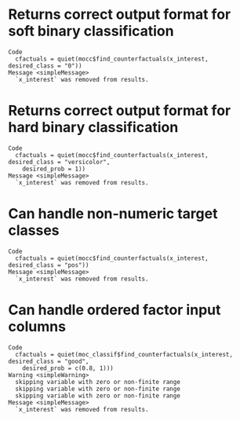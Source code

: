 # Returns correct output format for soft binary classification

    Code
      cfactuals = quiet(mocc$find_counterfactuals(x_interest, desired_class = "0"))
    Message <simpleMessage>
      `x_interest` was removed from results.

# Returns correct output format for hard binary classification

    Code
      cfactuals = quiet(mocc$find_counterfactuals(x_interest, desired_class = "versicolor",
        desired_prob = 1))
    Message <simpleMessage>
      `x_interest` was removed from results.

# Can handle non-numeric target classes

    Code
      cfactuals = quiet(mocc$find_counterfactuals(x_interest, desired_class = "pos"))
    Message <simpleMessage>
      `x_interest` was removed from results.

# Can handle ordered factor input columns

    Code
      cfactuals = quiet(moc_classif$find_counterfactuals(x_interest, desired_class = "good",
        desired_prob = c(0.8, 1)))
    Warning <simpleWarning>
      skipping variable with zero or non-finite range
      skipping variable with zero or non-finite range
      skipping variable with zero or non-finite range
    Message <simpleMessage>
      `x_interest` was removed from results.


